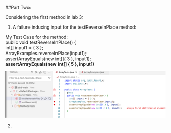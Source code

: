 ##Part Two:

Considering the first method in lab 3:


1. A failure inducing input for the testReverseInPlace method:


My Test Case for the method:\
public void testReverseInPlace() {\
    int[] input1 = { 3 };\
    ArrayExamples.reverseInPlace(input1);\
    assertArrayEquals(new int[]{ 3 }, input1);\
    **assertArrayEquals(new int[] { 5 }, input1)**
    
![Image](test.png)


2.
